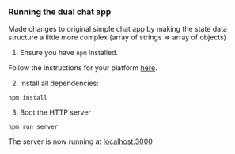 ### Running the dual chat app

Made changes to original simple chat app by making the state data structure a little more complex (array of strings => array of objects)



1. Ensure you have `npm` installed.

Follow the instructions for your platform [here](https://github.com/npm/npm).

2. Install all dependencies:

````
npm install
````

3. Boot the HTTP server

````
npm run server
````

The server is now running at [localhost:3000](localhost:3000)
